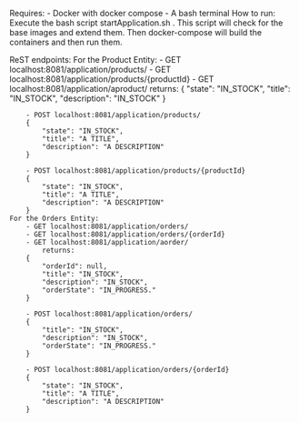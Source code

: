 Requires:
    - Docker with docker compose
    - A bash terminal 
How to run:
    Execute the bash script startApplication.sh .
    This script will check for the base images and extend them. 
    Then docker-compose will build the containers and then run them.

ReST endpoints: 
    For the Product Entity:
        - GET localhost:8081/application/products/
        - GET localhost:8081/application/products/{productId}
        - GET localhost:8081/application/aproduct/
            returns:
        {
            "state": "IN_STOCK",
            "title": "IN_STOCK",
            "description": "IN_STOCK"
        }  

        - POST localhost:8081/application/products/ 
        {
            "state": "IN_STOCK",
            "title": "A TITLE",
            "description": "A DESCRIPTION"
        }

        - POST localhost:8081/application/products/{productId}
        {
            "state": "IN_STOCK",
            "title": "A TITLE",
            "description": "A DESCRIPTION"
        }
    For the Orders Entity:
        - GET localhost:8081/application/orders/
        - GET localhost:8081/application/orders/{orderId}
        - GET localhost:8081/application/aorder/
            returns:
        {
            "orderId": null,
            "title": "IN_STOCK",
            "description": "IN_STOCK",
            "orderState": "IN_PROGRESS."
        } 

        - POST localhost:8081/application/orders/ 
        {
            "title": "IN_STOCK",
            "description": "IN_STOCK",
            "orderState": "IN_PROGRESS."
        }

        - POST localhost:8081/application/orders/{orderId}
        {
            "state": "IN_STOCK",
            "title": "A TITLE",
            "description": "A DESCRIPTION"
        }


